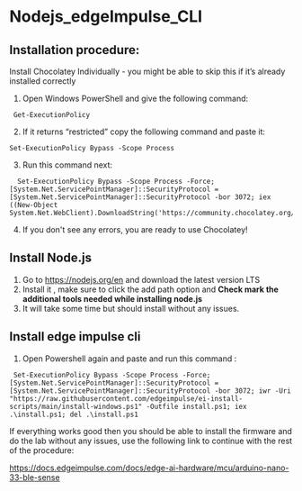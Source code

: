 # Nodejs_edgeImpulse_CLI

## Installation procedure:  
 Install Chocolatey Individually - you might be able to skip this if it’s already installed correctly

1. Open Windows PowerShell and give the following command:

```
 Get-ExecutionPolicy
```

2. If it returns “restricted” copy the following command and paste it: 

```
Set-ExecutionPolicy Bypass -Scope Process
```

3. Run this command next:
   
```
  Set-ExecutionPolicy Bypass -Scope Process -Force; [System.Net.ServicePointManager]::SecurityProtocol = [System.Net.ServicePointManager]::SecurityProtocol -bor 3072; iex ((New-Object System.Net.WebClient).DownloadString('https://community.chocolatey.org/install.ps1'))
``` 
  
4. If you don't see any errors, you are ready to use Chocolatey!


## Install Node.js
1. Go to https://nodejs.org/en and download the latest version LTS
2. Install it , make sure to click the add path option and **Check mark the additional tools needed while installing node.js**
3. It will take some time but should install without any issues.


## Install edge impulse cli
1. Open Powershell again and paste and run this command :

```
 Set-ExecutionPolicy Bypass -Scope Process -Force; [System.Net.ServicePointManager]::SecurityProtocol = [System.Net.ServicePointManager]::SecurityProtocol -bor 3072; iwr -Uri "https://raw.githubusercontent.com/edgeimpulse/ei-install-scripts/main/install-windows.ps1" -Outfile install.ps1; iex .\install.ps1; del .\install.ps1 
```

If everything works good then you should be able to install the firmware and do the lab without any issues, use the following link to continue with the rest of the procedure: 

https://docs.edgeimpulse.com/docs/edge-ai-hardware/mcu/arduino-nano-33-ble-sense
